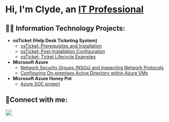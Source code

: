 <h1>Hi, I'm Clyde, an <a href="https://www.linkedin.com/in/clyde-ogoti-947a65170/">IT Professional</a></h1>

<h2>👨‍💻 Information Technology Projects:</h2>

- <b>osTicket (Help Desk Ticketing System)</b>
  - [osTicket: Prerequisites and Installation](https://github.com/TheSeventhfromAdam/osticket-prereqs)
  - [osTicket: Post-Installation Configuration](https://github.com/TheSeventhfromAdam/post-install-config)
  - [osTicket: Ticket Lifecycle Examples](https://github.com/TheSeventhfromAdam/ticket-lifecycle)
- <b>Microsoft Azure</b>
  - [Network Security Groups (NSGs) and Inspecting Network Protocols](https://github.com/TheSeventhfromAdam/azure-network-protocols)
  - [Configuring On-premises Active Directory within Azure VMs](https://github.com/TheSeventhfromAdam/configure-ad)
- <b>Microsoft Azure Honey Pot </b>
  - [Azure SOC project](https://github.com/TheSeventhfromAdam/Azure-SOC)

<h2>🤳Connect with me:</h2>


[<img align="left" alt="Clyde | LinkedIn" width="22px" src="https://cdn.jsdelivr.net/npm/simple-icons@v3/icons/linkedin.svg" />][linkedin]

[linkedin]: https://linkedin.com/in/clyde-ogoti-947a65170/

